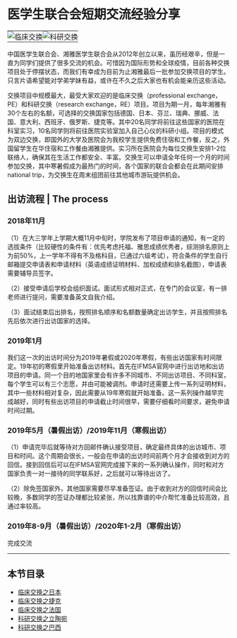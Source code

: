 # 医学生联合会短期交流经验分享

<table style="border-collapse:collapse;border:none;">
    <tr style="border-collapse:collapse;border:none;">
        <td style="border-collapse:collapse;border:none;padding:0;">
            <div align=center>
                <img src="https://gitee.com/zcx980605/Survive_XYSM_dev/raw/master/Image/Ch8_2-0_1.png" alt="临床交换">
            </div>
        </td>
        <td style="border-collapse:collapse;border:none;padding:0;">
            <div align=center>
                <img src="https://gitee.com/zcx980605/Survive_XYSM_dev/raw/master/Image/Ch8_2-0_2.png" alt="科研交换">
            </div>
        </td>
    </tr>
</table>

中国医学生联合会、湘雅医学生联合会从2012年创立以来，虽历经艰辛，但是一直为同学们提供了很多交流的机会。可惜因为国际形势和全球疫情，目前各种交换项目处于停摆状态，而我们有幸成为目前为止湘雅最后一批参加交换项目的学生。只言片语希望能对学弟学妹有益，或许在不久之后大家也有机会能亲历这些活动。

交换项目中规模最大，最受大家欢迎的是临床交换（professional exchange，PE）和科研交换（research exchange，RE）项目。项目为期一月，每年湘雅有30个左右的名额，可选择的交换国家包括德国、日本、芬兰、瑞典、挪威、法国、意大利、西班牙、俄罗斯、捷克等。其中20名同学将前往这些国家的医院在科室实习，10名同学则将前往医院实验室加入自己心仪的科研小组。项目的模式为双边交换，即国外的大学及医院会为我校学生提供免费住宿和工作餐，反之，外国留学生在华住宿和工作餐由湘雅提供。实习所在医院会为每位交换生安排1-2位联络人，确保其在生活工作都安全、丰富。交换生可以申请全年任何一个月的时间参加交换，其中寒暑假成为最热门的时间，各个国家的联合会都会在此期间安排national trip，为交换生在周末组团前往其他城市游玩提供机会。

## 出访流程 | The process

### 2018年11月

（1）在大三学年上学期大概11月中旬时，学院发布了项目申请的通知，有一定的选拔条件（比较硬性的条件有：优先考虑托福、雅思成绩优秀者，综测排名原则上为前50%，上一学年不得有不及格科目，已通过六级考试），符合条件的学生自行邮箱提交申请表和申请材料（英语成绩证明材料、加权成绩和排名截图），申请表需要辅导员签字。

（2）接受申请后学校会组织面试。面试形式相对正式，在专门的会议室，有一排老师进行提问，需要准备英文自我介绍。

（3）面试结束后出排名，按照排名顺序和名额数量确定出访学生，并且按照排名先后依次进行出访国家的选择。

### 2019年1月

我们这一次的出访时间分为2019年暑假或2020年寒假，有些出访国家有时间限定。19年初的寒假里开始准备出访材料。首先在IFMSA官网中进行出访地和出访项目的申请。同一个目的地国家里会有许多不同城市、不同出访项目、不同科室，每个学生可以有三个志愿，并由可能被调剂。申请时还需要上传一系列证明材料，其中一些材料相对复杂，因此需要从19年寒假就开始准备。这一系列操作越早完成越好，同时有些出访项目的申请截止时间很早，需要仔细看时间要求，避免申请时间过期。

### 2019年5月（暑假出访）/2019年11月（寒假出访）

（1）申请完毕后就等待对方回邮件确认接受项目，确定最终具体的出访城市、项目和时间。这个周期会很长，一般会在申请的出访时间前两个月才会接收到对方的回信。接到回信后可以在IFMSA官网完成接下来的一系列确认操作，同时和对方国家负责一对一接待的同学联系好，之后就可以等待出访了。

（2）除免签国家外，其他国家需要尽早准备签证。由于收到对方的回信时间会比较晚，多数同学的签证办理都比较紧张，所以找靠谱的中介帮忙准备比较高效，且通过率较高。

### 2019年8-9月（暑假出访）/2020年1-2月（寒假出访）

完成交流

----

## 本节目录

+ [临床交换之日本](2-1_lin-chuang-jiao-huan-zhi-ri-ben.md)
+ [临床交换之捷克](2-2_lin-chuang-jiao-huan-zhi-jie-ke.md)
+ [临床交换之法国](2-3_lin-chuang-jiao-huan-zhi-fa-guo.md)
+ [科研交换之立陶宛](2-4_ke-yan-jiao-huan-zhi-li-tao-wan.md)
+ [科研交换之巴西](2-5_ke-yan-jiao-huan-zhi-ba-xi.md)